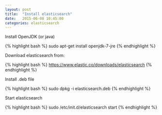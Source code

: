 ```yaml
---
layout: post
title:  "Install elasticsearch"
date:   2015-06-08 10:45:00
categories: elasticsearch
---
```


Install OpenJDK (or java)

{% highlight bash %}
sudo apt-get install openjdk-7-jre
{% endhighlight %}

Download elasticsearch from:

{% highlight bash %}
https://www.elastic.co/downloads/elasticsearch
{% endhighlight %}

Install .deb file

{% highlight bash %}
sudo dpkg -i elasticsearch.deb
{% endhighlight %}

Start elasticsearch

{% highlight bash %}
sudo /etc/init.d/elasticsearch start
{% endhighlight %}